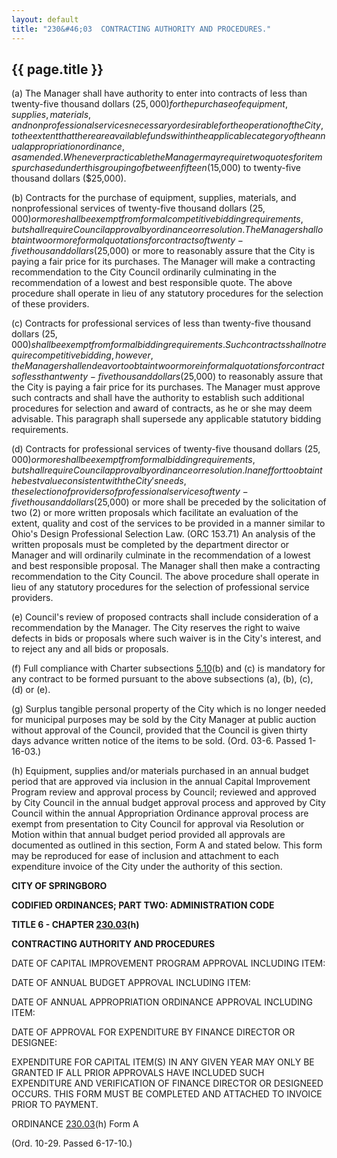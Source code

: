 ```yaml
---
layout: default
title: "230&#46;03  CONTRACTING AUTHORITY AND PROCEDURES."
---
```


{{ page.title }}
----------------

(a) The Manager shall have authority to enter into contracts of less than twenty-five thousand dollars ($25,000) for the purchase of equipment, supplies, materials, and nonprofessional services necessary or desirable for the operation of the City, to the extent that there are available funds within the applicable category of the annual appropriation ordinance, as amended. Whenever practicable the Manager may require two quotes for items purchased under this grouping of between fifteen ($15,000) to twenty-five thousand dollars ($25,000).

(b) Contracts for the purchase of equipment, supplies, materials, and nonprofessional services of twenty-five thousand dollars ($25,000) or more shall be exempt from formal competitive bidding requirements, but shall require Council approval by ordinance or resolution. The Manager shall obtain two or more formal quotations for contracts of twenty-five thousand dollars ($25,000) or more to reasonably assure that the City is paying a fair price for its purchases. The Manager will make a contracting recommendation to the City Council ordinarily culminating in the recommendation of a lowest and best responsible quote. The above procedure shall operate in lieu of any statutory procedures for the selection of these providers.

(c) Contracts for professional services of less than twenty-five thousand dollars ($25,000) shall be exempt from formal bidding requirements. Such contracts shall not require competitive bidding, however, the Manager shall endeavor to obtain two or more informal quotations for contracts of less than twenty-five thousand dollars ($25,000) to reasonably assure that the City is paying a fair price for its purchases. The Manager must approve such contracts and shall have the authority to establish such additional procedures for selection and award of contracts, as he or she may deem advisable. This paragraph shall supersede any applicable statutory bidding requirements.

(d) Contracts for professional services of twenty-five thousand dollars ($25,000) or more shall be exempt from formal bidding requirements, but shall require Council approval by ordinance or resolution. In an effort to obtain the best value consistent with the City's needs, the selection of providers of professional services of twenty-five thousand dollars ($25,000) or more shall be preceded by the solicitation of two (2) or more written proposals which facilitate an evaluation of the extent, quality and cost of the services to be provided in a manner similar to Ohio's Design Professional Selection Law. (ORC 153.71) An analysis of the written proposals must be completed by the department director or Manager and will ordinarily culminate in the recommendation of a lowest and best responsible proposal. The Manager shall then make a contracting recommendation to the City Council. The above procedure shall operate in lieu of any statutory procedures for the selection of professional service providers.

(e) Council's review of proposed contracts shall include consideration of a recommendation by the Manager. The City reserves the right to waive defects in bids or proposals where such waiver is in the City's interest, and to reject any and all bids or proposals.

(f) Full compliance with Charter subsections [5.10](13adf2f6.html)(b) and (c) is mandatory for any contract to be formed pursuant to the above subsections (a), (b), (c), (d) or (e).

(g) Surplus tangible personal property of the City which is no longer needed for municipal purposes may be sold by the City Manager at public auction without approval of the Council, provided that the Council is given thirty days advance written notice of the items to be sold. (Ord. 03-6. Passed 1-16-03.)

(h) Equipment, supplies and/or materials purchased in an annual budget period that are approved via inclusion in the annual Capital Improvement Program review and approval process by Council; reviewed and approved by City Council in the annual budget approval process and approved by City Council within the annual Appropriation Ordinance approval process are exempt from presentation to City Council for approval via Resolution or Motion within that annual budget period provided all approvals are documented as outlined in this section, Form A and stated below. This form may be reproduced for ease of inclusion and attachment to each expenditure invoice of the City under the authority of this section.

**CITY OF SPRINGBORO**

**CODIFIED ORDINANCES; PART TWO: ADMINISTRATION CODE**

**TITLE 6 - CHAPTER [230.03](16f8dd03.html)(h)**

**CONTRACTING AUTHORITY AND PROCEDURES**

DATE OF CAPITAL IMPROVEMENT PROGRAM APPROVAL INCLUDING ITEM: 

DATE OF ANNUAL BUDGET APPROVAL INCLUDING ITEM:  

DATE OF ANNUAL APPROPRIATION ORDINANCE APPROVAL INCLUDING ITEM: 

DATE OF APPROVAL FOR EXPENDITURE BY FINANCE DIRECTOR OR DESIGNEE: 

EXPENDITURE FOR CAPITAL ITEM(S) IN ANY GIVEN YEAR MAY ONLY BE GRANTED IF ALL PRIOR APPROVALS HAVE INCLUDED SUCH EXPENDITURE AND VERIFICATION OF FINANCE DIRECTOR OR DESIGNEED OCCURS. THIS FORM MUST BE COMPLETED AND ATTACHED TO INVOICE PRIOR TO PAYMENT.

ORDINANCE [230.03](171a725f.html)(h)    Form A

(Ord. 10-29. Passed 6-17-10.)